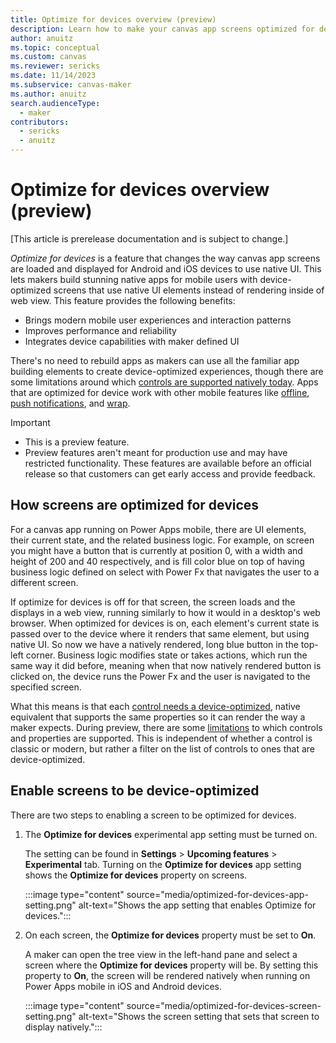 ```yaml
---
title: Optimize for devices overview (preview)
description: Learn how to make your canvas app screens optimized for devices. 
author: anuitz
ms.topic: conceptual
ms.custom: canvas
ms.reviewer: sericks
ms.date: 11/14/2023
ms.subservice: canvas-maker
ms.author: anuitz
search.audienceType: 
  - maker
contributors:
  - sericks
  - anuitz
---
```


# Optimize for devices overview (preview)
[This article is prerelease documentation and is subject to change.]

_Optimize for devices_ is a feature that changes the way canvas app screens are loaded and displayed for Android and iOS devices to use native UI. This lets makers build stunning native apps for mobile users with device-optimized screens that use native UI elements instead of rendering inside of web view. This feature provides the following benefits:

 - Brings modern mobile user experiences and interaction patterns
 - Improves performance and reliability
 - Integrates device capabilities with maker defined UI

There's no need to rebuild apps as makers can use all the familiar app building elements to create device-optimized experiences, though there are some limitations around which [controls are supported natively today](./optimize-for-devices-controls.md). Apps that are optimized for device work with other mobile features like [offline](./canvas-mobile-offline-overview.md), [push notifications](./power-apps-mobile-notification.md), and [wrap](../maker/common/wrap/overview.md).

> [!Important]
> - This is a preview feature.
> - Preview features aren't meant for production use and may have restricted functionality. These features are available before an official release so that customers can get early access and provide feedback.

## How screens are optimized for devices

For a canvas app running on Power Apps mobile, there are UI elements, their current state, and the related business logic. For example, on screen you might have a button that is currently at position 0, with a width and height of 200 and 40 respectively, and is fill color blue on top of having business logic defined on select with Power Fx that navigates the user to a different screen.

If optimize for devices is off for that screen, the screen loads and the displays in a web view, running similarly to how it would in a desktop's web browser. When optimized for devices is on, each element's current state is passed over to the device where it renders that same element, but using native UI. So now we have a natively rendered, long blue button in the top-left corner. Business logic modifies state or takes actions, which run the same way it did before, meaning when that now natively rendered button is clicked on, the device runs the Power Fx and the user is navigated to the specified screen.

What this means is that each [control needs a device-optimized](./optimize-for-devices-controls.md), native equivalent that supports the same properties so it can render the way a maker expects. During preview, there are some [limitations](optimize-for-devices-controls.md#known-limitations) to which controls and properties are supported. This is independent of whether a control is classic or modern, but rather a filter on the list of controls to ones that are device-optimized. 

## Enable screens to be device-optimized

There are two steps to enabling a screen to be optimized for devices.

1. The **Optimize for devices** experimental app setting must be turned on.

    The setting can be found in **Settings** > **Upcoming features** > **Experimental** tab. Turning on the **Optimize for devices** app setting shows the **Optimize for devices** property on screens.

    :::image type="content" source="media/optimized-for-devices-app-setting.png" alt-text="Shows the app setting that enables Optimize for devices.":::

2. On each screen, the **Optimize for devices** property must be set to **On**.

    A maker can open the tree view in the left-hand pane and select a screen where the **Optimize for devices** property will be. By setting this property to **On**, the screen will be rendered natively when running on Power Apps mobile in iOS and Android devices. 

    :::image type="content" source="media/optimized-for-devices-screen-setting.png" alt-text="Shows the screen setting that sets that screen to display natively.":::
